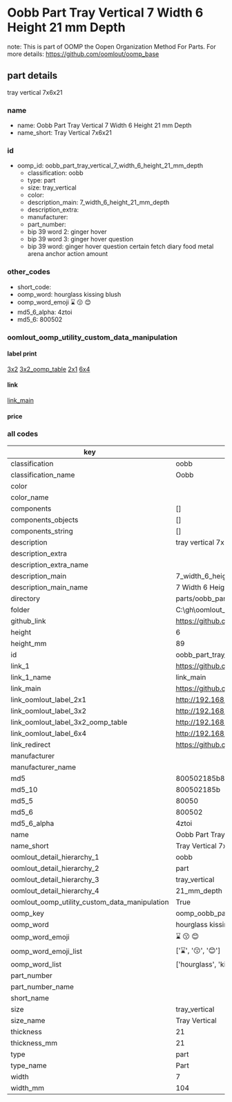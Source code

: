 # Oobb Part Tray Vertical 7 Width 6 Height 21 mm Depth  

note: This is part of OOMP the Oopen Organization Method For Parts. For more details: https://github.com/oomlout/oomp_base

##  part details
  



tray vertical 7x6x21



### name
* name: Oobb Part Tray Vertical 7 Width 6 Height 21 mm Depth
* name_short: Tray Vertical 7x6x21 
### id
* oomp_id: oobb_part_tray_vertical_7_width_6_height_21_mm_depth
  * classification: oobb
  * type: part
  * size: tray_vertical
  * color: 
  * description_main: 7_width_6_height_21_mm_depth
  * description_extra: 
  * manufacturer: 
  * part_number: 
  * bip 39 word 2: ginger hover
  * bip 39 word 3: ginger hover question
  * bip 39 word: ginger hover question certain fetch diary food metal arena anchor action amount

### other_codes
* short_code: 
* oomp_word: hourglass kissing blush
* oomp_word_emoji :hourglass: :kissing: :blush:
* md5_6_alpha: 4ztoi
* md5_6: 800502






### oomlout_oomp_utility_custom_data_manipulation
#### label print
[3x2](http://192.168.1.245:1112/?label=oomp%204ztoi)
[3x2_oomp_table](http://192.168.1.108:1112/?label=oomp%204ztoi)
[2x1](http://192.168.1.242:1112/?label=oomp%204ztoi)
[6x4](http://192.168.1.55:1112/?label=oomp%204ztoi)    

#### link

[link_main](https://github.com/oomlout/oomlout_oobb_version_4_generated_parts/tree/main/navigation_oomp/oobb/part/tray_vertical/7_width_6_height_21_mm_depth/part)                              

#### price







### all codes 
| key | value |  
| --- | --- |  
| classification | oobb |  
| classification_name | Oobb |  
| color |  |  
| color_name |  |  
| components | [] |  
| components_objects | [] |  
| components_string | [] |  
| description | tray vertical 7x6x21 |  
| description_extra |  |  
| description_extra_name |  |  
| description_main | 7_width_6_height_21_mm_depth |  
| description_main_name | 7 Width 6 Height 21 mm Depth |  
| directory | parts/oobb_part_tray_vertical_7_width_6_height_21_mm_depth |  
| folder | C:\gh\oomlout_oobb_version_4_generated_parts\parts\oobb_part_tray_vertical_7_width_6_height_21_mm_depth |  
| github_link | https://github.com/oomlout/oomlout_oomp_part_src/tree/main/parts/oobb_part_tray_vertical_7_width_6_height_21_mm_depth |  
| height | 6 |  
| height_mm | 89 |  
| id | oobb_part_tray_vertical_7_width_6_height_21_mm_depth |  
| link_1 | https://github.com/oomlout/oomlout_oobb_version_4_generated_parts/tree/main/navigation_oomp/oobb/part/tray_vertical/7_width_6_height_21_mm_depth/part |  
| link_1_name | link_main |  
| link_main | https://github.com/oomlout/oomlout_oobb_version_4_generated_parts/tree/main/navigation_oomp/oobb/part/tray_vertical/7_width_6_height_21_mm_depth/part |  
| link_oomlout_label_2x1 | http://192.168.1.242:1112/?label=oomp%204ztoi |  
| link_oomlout_label_3x2 | http://192.168.1.245:1112/?label=oomp%204ztoi |  
| link_oomlout_label_3x2_oomp_table | http://192.168.1.108:1112/?label=oomp%204ztoi |  
| link_oomlout_label_6x4 | http://192.168.1.55:1112/?label=oomp%204ztoi |  
| link_redirect | https://github.com/oomlout/oomlout_oobb_version_4_generated_parts/tree/main/parts/oobb_tray_vertical_07_06_21 |  
| manufacturer |  |  
| manufacturer_name |  |  
| md5 | 800502185b8c0b58f52aa25b5f1b9b10 |  
| md5_10 | 800502185b |  
| md5_5 | 80050 |  
| md5_6 | 800502 |  
| md5_6_alpha | 4ztoi |  
| name | Oobb Part Tray Vertical 7 Width 6 Height 21 mm Depth |  
| name_short | Tray Vertical 7x6x21  |  
| oomlout_detail_hierarchy_1 | oobb |  
| oomlout_detail_hierarchy_2 | part |  
| oomlout_detail_hierarchy_3 | tray_vertical |  
| oomlout_detail_hierarchy_4 | 21_mm_depth |  
| oomlout_oomp_utility_custom_data_manipulation | True |  
| oomp_key | oomp_oobb_part_tray_vertical_7_width_6_height_21_mm_depth |  
| oomp_word | hourglass kissing blush |  
| oomp_word_emoji | :hourglass: :kissing: :blush: |  
| oomp_word_emoji_list | [':hourglass:', ':kissing:', ':blush:'] |  
| oomp_word_list | ['hourglass', 'kissing', 'blush'] |  
| part_number |  |  
| part_number_name |  |  
| short_name |  |  
| size | tray_vertical |  
| size_name | Tray Vertical |  
| thickness | 21 |  
| thickness_mm | 21 |  
| type | part |  
| type_name | Part |  
| width | 7 |  
| width_mm | 104 |  
